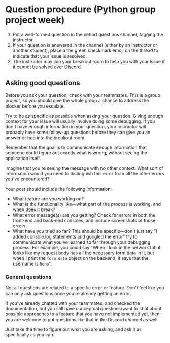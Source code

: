 # Question procedure (Python group project week)

1. Put a well-formed question in the cohort questions channel, tagging the instructor.
3. If your question is answered in the channel (either by an instructor or another student), place a the green checkmark emoji on the thread to indicate that your issue is resolved.
4. The instructor may join your breakout room to help you with your issue if it cannot be solved over Discord.

## Asking good questions
Before you ask your question, check with your teammates. This is a group project, so you should give the whole group a chance to address the blocker before you escalate.

Try to be as specific as possible when asking your question. Giving enough context for your issue will usually involve doing some debugging. If you don't have enough information in your question, your instructor will probably have some follow-up questions before they can give you an answer or hop into the breakout room.

Remember that the goal is to communicate enough information that someone could figure out exactly what is wrong, without seeing the application itself.

Imagine that you're seeing the message with no other context. What sort of information would you need to distinguish this error from all the other errors you've encountered?

Your post should include the following information:
- What feature are you working on?
- What is the functionality like—what part of the process is working, and when does it break?
- What error message(s) are you getting? Check for errors in both the front-end and back-end consoles, and include screenshots of those errors.
- What have you tried so far? This should be specific—don't just say "I added console.log statements and googled the error" try to communicate what you've learned so far through your debugging process. For example, you could say "When I look in the network tab it looks like my request body has all the necessary form data in it, but when I print the `form.data` object on the backend, it says that the username is `None`".

### General questions
Not all questions are related to a specific error or feature. Don't feel like you can only ask questions once you're already getting an error.

If you've already chatted with your teammates, and checked the documentation, but you still have conceptual questions/want to chat about possible approaches to a feature that you have not implemented yet, then you are welcome to put questions like that in the Discord channel as well.

Just take the time to figure out what you are asking, and ask it as specifically as you can.
